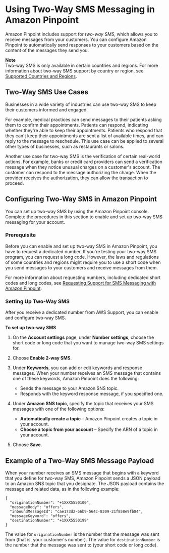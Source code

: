 # Using Two\-Way SMS Messaging in Amazon Pinpoint<a name="channels-sms-two-way"></a>

Amazon Pinpoint includes support for *two\-way SMS*, which allows you to receive messages from your customers\. You can configure Amazon Pinpoint to automatically send responses to your customers based on the content of the messages they send you\.

**Note**  
Two\-way SMS is only available in certain countries and regions\. For more information about two\-way SMS support by country or region, see [Supported Countries and Regions](channels-sms-countries.md)\.

## Two\-Way SMS Use Cases<a name="channels-sms-two-way-use-cases"></a>

Businesses in a wide variety of industries can use two\-way SMS to keep their customers informed and engaged\.

For example, medical practices can send messages to their patients asking them to confirm their appointments\. Patients can respond, indicating whether they're able to keep their appointments\. Patients who respond that they can't keep their appointments are sent a list of available times, and can reply to the message to reschedule\. This use case can be applied to several other types of businesses, such as restaurants or salons\.

Another use case for two\-way SMS is the verification of certain real\-world actions\. For example, banks or credit card providers can send a verification message when they notice unusual charges on a customer's account\. The customer can respond to the message authorizing the charge\. When the provider receives the authorization, they can allow the transaction to proceed\.

## Configuring Two\-Way SMS in Amazon Pinpoint<a name="channels-sms-two-way-configure"></a>

You can set up two\-way SMS by using the Amazon Pinpoint console\. Complete the procedures in this section to enable and set up two\-way SMS messaging for your account\.

### Prerequisite<a name="channels-sms-two-way-configure-prerequisite"></a>

Before you can enable and set up two\-way SMS in Amazon Pinpoint, you have to request a dedicated number\. If you're testing your two\-way SMS program, you can request a long code\. However, the laws and regulations of some countries and regions might require you to use a short code when you send messages to your customers and receive messages from them\. 

For more information about requesting numbers, including dedicated short codes and long codes, see [Requesting Support for SMS Messaging with Amazon Pinpoint](channels-sms-awssupport.md)\.

### Setting Up Two\-Way SMS<a name="channels-sms-two-way-configure-enable"></a>

After you receive a dedicated number from AWS Support, you can enable and configure two\-way SMS\.

**To set up two\-way SMS**

1. On the **Account settings** page, under **Number settings**, choose the short code or long code that you want to manage two\-way SMS settings for\.

1. Choose **Enable 2\-way SMS**\.

1. Under **Keywords**, you can add or edit keywords and response messages\. When your number receives an SMS message that contains one of these keywords, Amazon Pinpoint does the following:
   + Sends the message to your Amazon SNS topic\.
   + Responds with the keyword response message, if you specified one\.

1. Under **Amazon SNS topic**, specify the topic that receives your SMS messages with one of the following options:
   + **Automatically create a topic** – Amazon Pinpoint creates a topic in your account\. 
   + **Choose a topic from your account** – Specify the ARN of a topic in your account\.

1. Choose **Save**\.

## Example of a Two\-Way SMS Message Payload<a name="settings-account-sms-two-way-payload"></a>

When your number receives an SMS message that begins with a keyword that you define for two\-way SMS, Amazon Pinpoint sends a JSON payload to an Amazon SNS topic that you designate\. The JSON payload contains the message and related data, as in the following example:

```
{
  "originationNumber": "+1XXX5550100",
  "messageBody": "offers",
  "inboundMessageId": "cae173d2-66b9-564c-8309-21f858e9fb84",
  "messageKeyword": "offers",
  "destinationNumber": "+1XXX5550199"
}
```

The value for `originationNumber` is the number that the message was sent from \(that is, your customer's number\)\. The value for `destinationNumber` is the number that the message was sent to \(your short code or long code\)\.